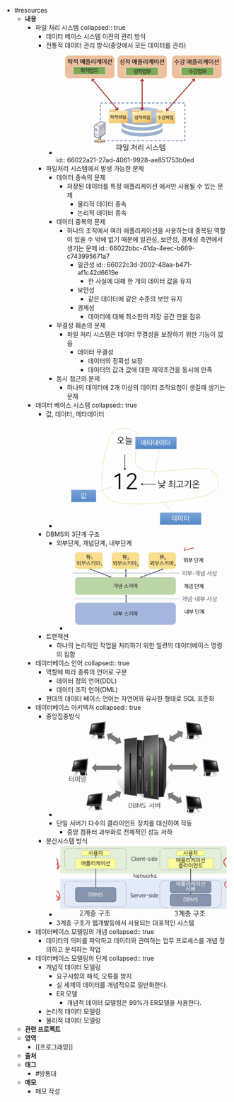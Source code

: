 - #resources
	- **내용**
		- 파일 처리 시스템
		  collapsed:: true
			- 데이터 베이스 시스템 이전의 관리 방식
			- 전통적 데이터 관리 방식(중앙에서 모든 데이터를 관리)
				- ![image.png](../assets/image_1711417926498_0.png)
				  id:: 66022a21-27ad-4061-9928-ae851753b0ed
			- 파일처리 시스템에서 발생 가능한 문제
				- 데이터 종속의 문제
					- 저장된 데이터를 특정 에플리케이션 에서만 사용될 수 있는 문제
						- 물리적 데이터 종속
						- 논리적 데이터 종속
				- 데이터 중복의 문제
					- 하나의 조직에서 여러 에플리케이션을 사용하는데 중복된 역할이 있을 수 밖에 없기 때문에 일관성, 보안성, 경제성 측면에서 생기는 문제
					  id:: 66022bbc-41da-4eec-b669-c743995671a7
						- 일관성
						  id:: 66022c3d-2002-48aa-b471-af1c42d6619e
							- 한 사실에 대해 한 개의 데이터 값을 유지
						- 보안성
							- 같은 데이터에 같은 수준의 보안 유지
						- 경제성
							- 데이터에 대해 최소한의 저장 공간 만을 점유
				- 무결성 훼손의 문제
					- 파일 처리 시스템은 데이터 무결성을 보장하기 위한 기능이 없음
						- 데이터 무결성
							- 데이터의 정확성 보장
							- 데이터의 값과 값에 대한 제약조건을 동시에 만족
				- 동시 접근의 문제
					- 하나의 데이터에 2개 이상의 데이터 조작요청이 생길때 생기는 문제
		- 데이터 베이스 시스템
		  collapsed:: true
			- 값, 데이터, 메타데이터
				- ![image.png](../assets/image_1711422955771_0.png)
			- DBMS의 3단계 구조
				- 외부단계, 개념단계, 내부단계
					- ![image.png](../assets/image_1711436415285_0.png)
			- 트랜잭션
				- 하나의 논리적인 작업을 처리하기 위한 일련의 데이터베이스 명령의 집합
		- 데이터베이스 언어
		  collapsed:: true
			- 역할에 따라 종류의 언어로 구분
				- 데이터 정의 언어(DDL)
				- 데이터 조작 언어(DML)
			- 현대의 데이터 베이스 언어는 자연어와 유사한 형태로 SQL 표준화
		- 데이터베이스 아키텍쳐
		  collapsed:: true
			- 중앙집중방식
				- ![image.png](../assets/image_1711437008087_0.png)
				- 단일 서버가 다수의 클라이언트 장치를 대신하여 작동
					- 중앙 컴퓨터 과부화로 전체적인 성능 저하
			- 분산시스템 방식
				- ![image.png](../assets/image_1711437344344_0.png)
				- 3계층 구조가 웹개발등에서 사용되는 대표적인 시스템
		- 데이터베이스 모델링의 개념
		  collapsed:: true
			- 데이터의 의미를 파악하고 데이터와 관여하는 업무 프로세스를 개념 정의하고 분석하는 작업
		- 데이터베이스 모델링의 단계
		  collapsed:: true
			- 개념적 데이터 모델링
				- 요구사항의 해석, 오류를 방지
				- 실 세계의 데이터를 개념적으로 일반화한다.
				- ER 모델
					- 개념적 데이터 모델링은 99%가 ER모델을 사용한다.
			- 논리적 데이터 모델링
			- 물리적 데이터 모델링
	- **관련 프로젝트**
	- **영역**
		- [[프로그래밍]]
	- **출처**
	- **태그**
		- #방통대
	- **메모**
		- 메모 작성
